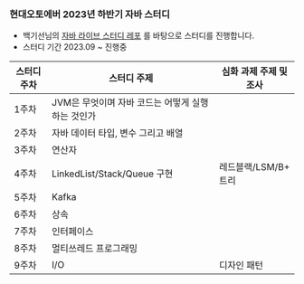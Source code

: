 ### 현대오토에버 2023년 하반기 자바 스터디 

- 백기선님의 [자바 라이브 스터디 레포](https://github.com/whiteship/live-study/issues?q=is%3Aissue+is%3Aclosed) 를 바탕으로 스터디를 진행합니다.
- 스터디 기간 2023.09 ~ 진행중


| 스터디 주차 | 스터디 주제 | 심화 과제 주제 및 조사 |
| --- | --- | --- |
| 1주차 | JVM은 무엇이며 자바 코드는 어떻게 실행하는 것인가 | |
| 2주차 | 자바 데이터 타입, 변수 그리고 배열 | |
| 3주차 | 연산자 | |
| 4주차 | LinkedList/Stack/Queue 구현 | 레드블랙/LSM/B+ 트리 |
| 5주차 | Kafka | |
| 6주차 | 상속 | |
| 7주차 | 인터페이스 | |
| 8주차 | 멀티쓰레드 프로그래밍 | |
| 9주차 | I/O | 디자인 패턴 |
